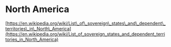 # North America

[https://en.wikipedia.org/wiki/List\_of\_sovereign\_states\_and\_dependent\_territories\_in\_North\_America](https://en.wikipedia.org/wiki/List_of_sovereign_states_and_dependent_territories_in_North_America)

